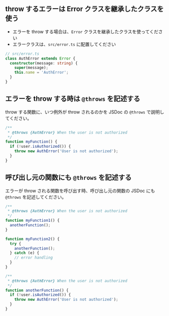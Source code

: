 ## throw するエラーは Error クラスを継承したクラスを使う

- エラーを throw する場合は、`Error` クラスを継承したクラスを使ってください
- エラークラスは、`src/error.ts` に配置してください

```ts
// src/error.ts
class AuthError extends Error {
  constructor(message: string) {
    super(message);
    this.name = 'AuthError';
  }
}
```

## エラーを throw する時は `@throws` を記述する

throw する関数に、いつ例外が throw されるのかを JSDoc の `@throws` で説明してください。

```ts
/**
 * @throws {AuthError} When the user is not authorized
 */
function myFunction() {
  if (!user.isAuthorized()) {
    throw new AuthError('User is not authorized');
  }
}
```

## 呼び出し元の関数にも `@throws` を記述する

エラーが throw される関数を呼び出す時、呼び出し元の関数の JSDoc にも `@throws` を記述してください。

```ts
/**
 * @throws {AuthError} When the user is not authorized
 */
function myFunction1() {
  anotherFunction();
}

function myFunction2() {
  try {
    anotherFunction();
  } catch (e) {
    // error handling
  }
}

/**
 * @throws {AuthError} When the user is not authorized
 */
function anotherFunction() {
  if (!user.isAuthorized()) {
    throw new AuthError('User is not authorized');
  }
}
```
